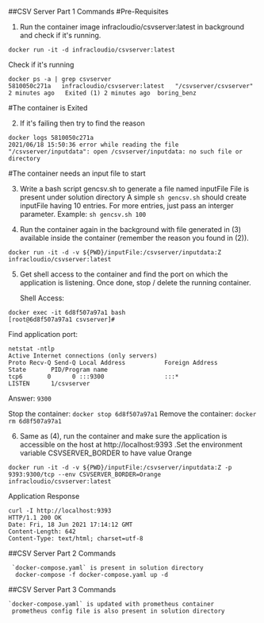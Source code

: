 ##CSV Server Part 1 Commands
#Pre-Requisites

1. Run the container image infracloudio/csvserver:latest in background and check if it's running.
```
docker run -it -d infracloudio/csvserver:latest
```
Check if it's running
```
docker ps -a | grep csvserver
5810050c271a   infracloudio/csvserver:latest   "/csvserver/csvserver"   2 minutes ago   Exited (1) 2 minutes ago  boring_benz
```
#The container is Exited

2. If it's failing then try to find the reason
```
docker logs 5810050c271a
2021/06/18 15:50:36 error while reading the file "/csvserver/inputdata": open /csvserver/inputdata: no such file or directory
```
#The container needs an input file to start

3. Write a bash script gencsv.sh to generate a file named inputFile
   File is present under solution directory
   A simple ```sh gencsv.sh``` should create inputFile having 10 entries. For more entries, just pass an interger parameter. Example: ```sh gencsv.sh 100```

4. Run the container again in the background with file generated in (3) available inside the container (remember the reason you found in (2)).
```
docker run -it -d -v ${PWD}/inputFile:/csvserver/inputdata:Z infracloudio/csvserver:latest
```

5. Get shell access to the container and find the port on which the application is listening. Once done, stop / delete the running container.

   Shell Access:
```
docker exec -it 6d8f507a97a1 bash
[root@6d8f507a97a1 csvserver]#
```
Find application port:
```
netstat -ntlp
Active Internet connections (only servers)
Proto Recv-Q Send-Q Local Address           Foreign Address         State       PID/Program name    
tcp6       0      0 :::9300                 :::*                    LISTEN      1/csvserver
```
Answer: ```9300```

Stop the container: ```docker stop 6d8f507a97a1``` Remove the container: ```docker rm 6d8f507a97a1```

6. Same as (4), run the container and make sure the application is accessible on the host at http://localhost:9393 .Set the environment variable CSVSERVER_BORDER to have value Orange
```
docker run -it -d -v ${PWD}/inputFile:/csvserver/inputdata:Z -p 9393:9300/tcp --env CSVSERVER_BORDER=Orange infracloudio/csvserver:latest
```
Application Response
```
curl -I http://localhost:9393
HTTP/1.1 200 OK
Date: Fri, 18 Jun 2021 17:14:12 GMT
Content-Length: 642
Content-Type: text/html; charset=utf-8
```

##CSV Server Part 2 Commands
```
 `docker-compose.yaml` is present in solution directory
  docker-compose -f docker-compose.yaml up -d
```

##CSV Server Part 3 Commands
  ```
  `docker-compose.yaml` is updated with prometheus container
   prometheus config file is also present in solution directory
   ```
